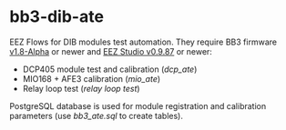 # bb3-dib-ate
EEZ Flows for DIB modules test automation. They require BB3 firmware [v1.8-Alpha](https://github.com/eez-open/modular-psu-firmware/releases/tag/1.8.alpha) or newer and [EEZ Studio v0.9.87](https://github.com/eez-open/studio/releases/tag/v0.9.87) or newer:

* DCP405 module test and calibration (_dcp_ate_)
* MIO168 + AFE3 calibration (_mio_ate_)
* Relay loop test (_relay loop test_)

PostgreSQL database is used for module registration and calibration parameters (use _bb3_ate.sql_ to create tables).
